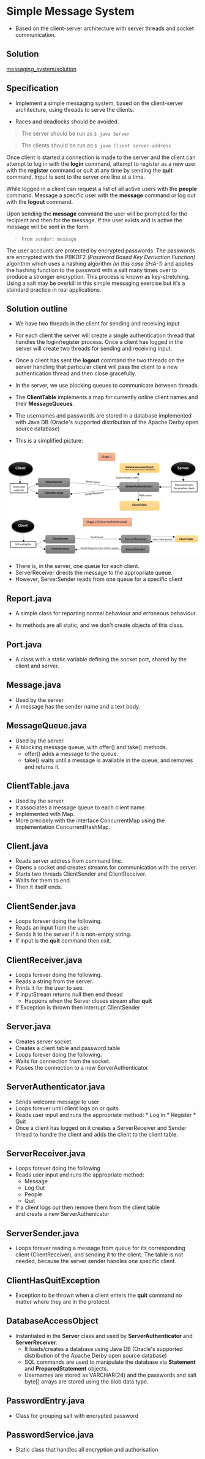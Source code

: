 # Simple Message System

  * Based on the client-server architecture with server threads and socket communication.

## Solution

[messaging_system/solution](./SOLUTION.md )

## Specification

  * Implement a simple messaging system, based on the client-server architecture, using threads to serve the clients.

  * Races and deadlocks should be avoided.

>The server should be run as  `$ java Server`

>The clients should be run as  `$ java Client server-address`

Once client is started a connection is made to the server and the client can attempt to log in with the **login** command, attempt to register as a new user with the **register** command or quit at any time by sending the **quit** command. Input is sent to the server one line at a time.

While logged in a client can request a list of all active users with the **people** command. Message a specific user with the **message** command or log out with the **logout** command.

Upon sending the **message** command the user will be prompted for the recipient and then for the message. If the user exists and is active the message will be sent in the form:
>	`From sender: message`

The user accounts are protected by encrypted passwords. The passwords are encrypted with the PBKDF2 *(Password Based Key Derivation Function)* algorithm which uses a hashing algorithm *(in this case SHA-1)* and applies the hashing function to the password with a salt many times over to produce a stronger encryption. This process is known as key-stretching. Using a salt may be overkill in this simple messaging exercise but it's a standard practice in real applications.


## Solution outline
  * We have two threads in the client for sending and receiving input.
  * For each client the server will create a single authentication thread that handles the login/register process. Once a client has logged in the server will create two threads for sending and receiving input.

  * Once a client has sent the **logout** command the two threads on the server handling that particular client will pass the client to a new authentication thread and then close gracefully.

  * In the server, we use blocking queues to communicate between threads.

  * The **ClientTable** implements a map for currently online client names and their **MessageQueues**.

  * The usernames and passwords are stored in a database implemented with Java DB (Oracle's supported distribution of the       Apache Derby open source database)

  * This is a simplified picture:


![alt text](./picture.jpg "Application Diagram")
 

  * There is, in the server, one queue for each client.
  * ServerReceiver directs the message to the appropriate queue.
  * However, ServerSender reads from one queue for a specific client

## Report.java

   * A simple class for reporting normal behaviour and erroneous behaviour.

   * Its methods are all static, and we don't create objects of this class.

## Port.java

   * A class with a static variable defining the socket port, shared by the client and server.
  
## Message.java

   * Used by the server.
   * A message has the sender name and a text body.

## MessageQueue.java

* Used by the server.
* A blocking message queue, with offer() and take() methods.
   * offer() adds a message to the queue.
   * take() waits until a message is available in the queue, and removes and returns it.

## ClientTable.java
   * Used by the server.
   * It associates a message queue to each client name.
   * Implemented with Map.
   * More precisely with the interface ConcurrentMap using the implementation ConcurrentHashMap.

## Client.java

   * Reads server address from command line.
   * Opens a socket and creates streams for communication with the server.
   * Starts two threads ClientSender and ClientReceiver.
   * Waits for them to end.
   * Then it itself ends.

## ClientSender.java

   * Loops forever doing the following.
   * Reads an input from the user.
   * Sends it to the server if it is non-empty string.
   * If input is the **quit** command then exit.

## ClientReceiver.java

* Loops forever doing the following.
* Reads a string from the server.
* Prints it for the user to see.
* If inputStream returns null then end thread
  * Happens when the Server closes stream after **quit**
* If Exception is thrown then interrupt ClientSender

## Server.java

   * Creates server socket.
   * Creates a client table and password table
   * Loops forever doing the following.
   * Waits for connection from the socket.
   * Passes the connection to a new ServerAuthenticator

## ServerAuthenticator.java

   * Sends welcome message to user
   * Loops forever until client logs on or quits
   * Reads user input and runs the appropriate method:
   	* Log in
   	* Register
   	* Quit
   * Once a client has logged on it creates a ServerReceiver
      and Sender thread to handle the client and adds the client to the client table.
    
## ServerReceiver.java
* Loops forever doing the following
* Reads user input and runs the appropriate method:
  * Message
  * Log Out
  * People
  * Quit
* If a client logs out then remove them from the client table  
and create a new ServerAuthenicator

## ServerSender.java

   * Loops forever reading a message from queue for its corresponding client (ClientReceiver), and sending it to the client. The table is not needed, because the server sender handles one specific client.
     
## ClientHasQuitException

   * Exception to be thrown when a client enters the **quit** command no matter where they are in the protocol.

## DatabaseAccessObject
* Instantiated in the **Server** class and used by **ServerAuthenticator** and **ServerReceiver**.
   * It loads/creates a database using Java DB (Oracle's supported distribution of the Apache Derby open source database)
   * SQL commands are used to manipulate the database via **Statement** and **PreparedStatement** objects.
   * Usernames are stored as VARCHAR(24) and the passwords and salt byte[] arrays are stored using the blob data type.

## PasswordEntry.java
* Class for grouping salt with encrypted password
## PasswordService.java
* Static class that handles all encryption and authorisation 
